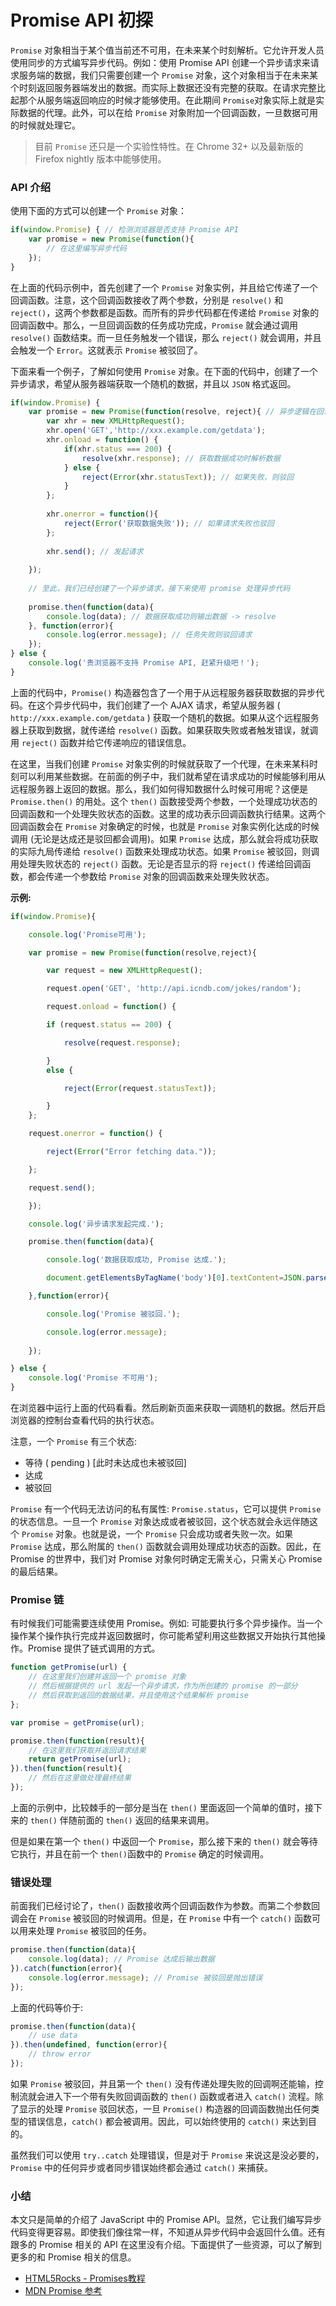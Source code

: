 # Promise API 初探

`Promise` 对象相当于某个值当前还不可用，在未来某个时刻解析。它允许开发人员使用同步的方式编写异步代码。例如：使用 Promise API 创建一个异步请求来请求服务端的数据，我们只需要创建一个 `Promise` 对象，这个对象相当于在未来某个时刻返回服务器端发出的数据。而实际上数据还没有完整的获取。在请求完整比起那个从服务端返回响应的时候才能够使用。在此期间 `Promise`对象实际上就是实际数据的代理。此外，可以在给 `Promise` 对象附加一个回调函数，一旦数据可用的时候就处理它。

> 目前 `Promise` 还只是一个实验性特性。在 Chrome 32+ 以及最新版的 Firefox nightly 版本中能够使用。

### API 介绍

使用下面的方式可以创建一个 `Promise` 对象：

```javascript
if(window.Promise) { // 检测浏览器是否支持 Promise API
    var promise = new Promise(function(){
        // 在这里编写异步代码
    });
}
```

在上面的代码示例中，首先创建了一个 `Promise` 对象实例，并且给它传递了一个回调函数。注意，这个回调函数接收了两个参数，分别是 `resolve()` 和 `reject()`，这两个参数都是函数。而所有的异步代码都在传递给 `Promise` 对象的回调函数中。那么，一旦回调函数的任务成功完成，`Promise` 就会通过调用 `resolve()` 函数结束。而一旦任务触发一个错误，那么 `reject()` 就会调用，并且会触发一个 `Error`。这就表示 `Promise` 被驳回了。

下面来看一个例子，了解如何使用 `Promise` 对象。在下面的代码中，创建了一个异步请求，希望从服务器端获取一个随机的数据，并且以 `JSON` 格式返回。

```javascript
if(window.Promise) {
    var promise = new Promise(function(resolve, reject){ // 异步逻辑在回调函数中
        var xhr = new XMLHttpRequest();
        xhr.open('GET','http://xxx.example.com/getdata');
        xhr.onload = function() {
            if(xhr.status === 200) {
                resolve(xhr.response); // 获取数据成功时解析数据
            } else {
                reject(Error(xhr.statusText)); // 如果失败，则驳回
            }
        };
        
        xhr.onerror = function(){
            reject(Error('获取数据失败')); // 如果请求失败也驳回
        };
        
        xhr.send(); // 发起请求
    
    });
    
    // 至此，我们已经创建了一个异步请求，接下来使用 promise 处理异步代码
    
    promise.then(function(data){
        console.log(data); // 数据获取成功则输出数据 -> resolve
    }, function(error){
        console.log(error.message); // 任务失败则驳回请求
    });
} else {
    console.log('贵浏览器不支持 Promise API, 赶紧升级吧！');
}
```

上面的代码中，`Promise()` 构造器包含了一个用于从远程服务器获取数据的异步代码。在这个异步代码中，我们创建了一个 AJAX 请求，希望从服务器 ( `http://xxx.example.com/getdata` ) 获取一个随机的数据。如果从这个远程服务器上获取到数据，就传递给 `resolve()` 函数。如果获取失败或者触发错误，就调用 `reject()` 函数并给它传递响应的错误信息。

在这里，当我们创建 `Promise` 对象实例的时候就获取了一个代理，在未来某科时刻可以利用某些数据。在前面的例子中，我们就希望在请求成功的时候能够利用从远程服务器上返回的数据。那么，我们如何得知数据什么时候可用呢？这便是 `Promise.then()` 的用处。这个 `then()` 函数接受两个参数，一个处理成功状态的回调函数和一个处理失败状态的函数。这里的成功表示回调函数执行结果。这两个回调函数会在 `Promise` 对象确定的时候，也就是 `Promise` 对象实例化达成的时候调用 (无论是达成还是驳回都会调用)。如果 `Promise` 达成，那么就会将成功获取的实际九局传递给 `resolve()` 函数来处理成功状态。如果 `Promise` 被驳回，则调用处理失败状态的 `reject()` 函数。无论是否显示的将 `reject()` 传递给回调函数，都会传递一个参数给 `Promise` 对象的回调函数来处理失败状态。

**示例:**

```javascript
if(window.Promise){

	console.log('Promise可用');

	var promise = new Promise(function(resolve,reject){

		var request = new XMLHttpRequest();

		request.open('GET', 'http://api.icndb.com/jokes/random');

		request.onload = function() {

		if (request.status == 200) {

			resolve(request.response);

		}
		else {

			reject(Error(request.statusText));

		}
	};

	request.onerror = function() {

		reject(Error("Error fetching data."));

	};

	request.send();

	});

	console.log('异步请求发起完成.');

	promise.then(function(data){

		console.log('数据获取成功, Promise 达成.');

		document.getElementsByTagName('body')[0].textContent=JSON.parse(data).value.joke;

	},function(error){

		console.log('Promise 被驳回.');

		console.log(error.message);
		
	});

} else {
	console.log('Promise 不可用');
}
```

在浏览器中运行上面的代码看看。然后刷新页面来获取一调随机的数据。然后开启浏览器的控制台查看代码的执行状态。

注意，一个 `Promise` 有三个状态:

- 等待 ( pending ) [此时未达成也未被驳回]
- 达成
- 被驳回

`Promise` 有一个代码无法访问的私有属性: `Promise.status`，它可以提供 `Promise` 的状态信息。一旦一个 `Promise` 对象达成或者被驳回，这个状态就会永远伴随这个 `Promise` 对象。也就是说，一个 `Promise` 只会成功或者失败一次。如果 `Promise` 达成，那么附属的 `then()` 函数就会调用处理成功状态的函数。因此，在 Promise 的世界中，我们对 Promise 对象何时确定无需关心，只需关心 Promise 的最后结果。

### Promise 链

有时候我们可能需要连续使用 Promise。例如: 可能要执行多个异步操作。当一个操作某个操作执行完成并返回数据时，你可能希望利用这些数据又开始执行其他操作。Promise 提供了链式调用的方式。

```javascript
function getPromise(url) {
    // 在这里我们创建并返回一个 promise 对象
    // 然后根据提供的 url 发起一个异步请求，作为所创建的 promise 的一部分
    // 然后获取到返回的数据结果，并且使用这个结果解析 promise
};

var promise = getPromise(url);

promise.then(function(result){
    // 在这里我们获取并返回请求结果
    return getPromise(url);
}).then(function(result){
    // 然后在这里做处理最终结果
});
```

上面的示例中，比较棘手的一部分是当在 `then()` 里面返回一个简单的值时，接下来的 `then()` 伴随前面的 `then()` 返回的结果来调用。

但是如果在第一个 `then()` 中返回一个 `Promise`，那么接下来的 `then()` 就会等待它执行，并且在前一个 `then()`函数中的 `Promise` 确定的时候调用。

### 错误处理

前面我们已经讨论了，`then()` 函数接收两个回调函数作为参数。而第二个参数回调会在 `Promise` 被驳回的时候调用。但是，在 `Promise` 中有一个 `catch()` 函数可以用来处理 `Promise` 被驳回的任务。

```javascript
promise.then(function(data){
    console.log(data); // Promise 达成后输出数据
}).catch(function(error){
    console.log(error.message); // Promise 被驳回是抛出错误
});
```
上面的代码等价于:

```javascript
promise.then(function(data){
    // use data
}).then(undefined, function(error){
    // throw error
});
```

如果 `Promise` 被驳回，并且第一个 `then()` 没有传递处理失败的回调啊还能输，控制流就会进入下一个带有失败回调函数的 `then()` 函数或者进入 `catch()` 流程。除了显示的处理 `Promise` 驳回状态，一旦 `Promise()` 构造器的回调函数抛出任何类型的错误信息，`catch()` 都会被调用。因此，可以始终使用的 `catch()` 来达到目的。

虽然我们可以使用 `try..catch` 处理错误，但是对于 `Promise` 来说这是没必要的，`Promise` 中的任何异步或者同步错误始终都会通过 `catch()` 来捕获。

### 小结

本文只是简单的介绍了 JavaScript 中的 Promise API。显然，它让我们编写异步代码变得更容易。即使我们像往常一样，不知道从异步代码中会返回什么值。还有跟多的 Promise 相关的 API 在这里没有介绍。下面提供了一些资源，可以了解到更多的和 Promise 相关的信息。

- [HTML5Rocks - Promises教程](http://www.html5rocks.com/en/tutorials/es6/promises/)
- [MDN Promise 参考](https://developer.mozilla.org/en-US/docs/Mozilla/JavaScript_code_modules/Promise.jsm/Promise)